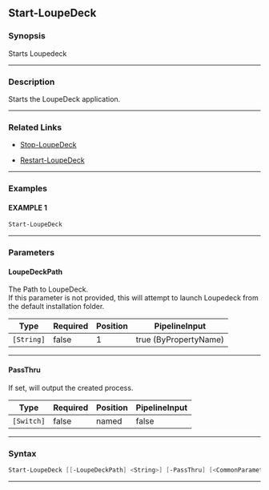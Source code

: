 Start-LoupeDeck
---------------
### Synopsis
Starts Loupedeck

---
### Description

Starts the LoupeDeck application.

---
### Related Links
* [Stop-LoupeDeck](Stop-LoupeDeck.md)



* [Restart-LoupeDeck](Restart-LoupeDeck.md)



---
### Examples
#### EXAMPLE 1
```PowerShell
Start-LoupeDeck
```

---
### Parameters
#### **LoupeDeckPath**

The Path to LoupeDeck.  
If this parameter is not provided, this will attempt to launch Loupedeck from the default installation folder.






|Type      |Required|Position|PipelineInput        |
|----------|--------|--------|---------------------|
|`[String]`|false   |1       |true (ByPropertyName)|



---
#### **PassThru**

If set, will output the created process.






|Type      |Required|Position|PipelineInput|
|----------|--------|--------|-------------|
|`[Switch]`|false   |named   |false        |



---
### Syntax
```PowerShell
Start-LoupeDeck [[-LoupeDeckPath] <String>] [-PassThru] [<CommonParameters>]
```
---
